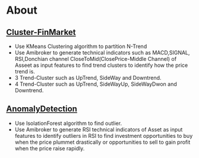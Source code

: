 # About

## [Cluster-FinMarket](https://github.com/technqvi/Cluster_AnomalyDetection_ML/tree/main/Cluster-FinMarket)
- Use KMeans Clustering algorithm  to partition N-Trend   
- Use Amibroker to generate technical indicators such as  MACD,SIGNAL, RSI,Donchian channel CloseToMid(ClosePrice-Middle Channel) of Asseet as input features to find trend clusters to identify how the price trend is.
- 3 Trend-Cluster  such as UpTrend, SideWay and Downtrend.
- 4 Trend-Cluster  such as UpTrend, SideWayUp, SideWayDwon  and Downtrend.
## [AnomalyDetection](https://github.com/technqvi/Cluster_AnomalyDetection_ML/tree/main/AnomalyDetection)
- Use IsolationForest algorithm  to find outlier.
- Use Amibroker to generate RSI technical indicators  of Asset as input features to identify outliers in RSI to find investment opportunities to buy when the price plummet drastically or opportunities to sell to gain profit when the price raise rapidly.

 
